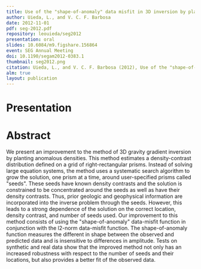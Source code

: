 ```yaml
---
title: Use of the "shape-of-anomaly" data misfit in 3D inversion by planting anomalous densities
author: Uieda, L., and V. C. F. Barbosa
date: 2012-11-01
pdf: seg-2012.pdf
repository: leouieda/seg2012
presentation: oral
slides: 10.6084/m9.figshare.156864
event: SEG Annual Meeting
doi: 10.1190/segam2012-0383.1
thumbnail: seg2012.png
citation: Uieda, L., and V. C. F. Barbosa (2012), Use of the "shape-of-anomaly" data misfit in 3D inversion by planting anomalous densities, SEG Technical Program Expanded Abstracts, pp. 1-6, doi:10.1190/segam2012-0383.1
alm: true
layout: publication
---
```


# Presentation

<script async class="speakerdeck-embed"
data-id="53506cda61aa4cd4b15fa620cb7198ec" data-ratio="1.77777777777778"
src="//speakerdeck.com/assets/embed.js"></script>

# Abstract

We present an improvement to the method of 3D gravity gradient inversion by
planting anomalous densities. This method estimates a density-contrast
distribution defined on a grid of right-rectangular prisms. Instead of solving
large equation systems, the method uses a systematic search algorithm to grow
the solution, one prism at a time, around user-specified prisms called "seeds".
These seeds have known density contrasts and the solution is constrained to be
concentrated around the seeds as well as have their density contrasts. Thus,
prior geologic and geophysical information are incorporated into the inverse
problem through the seeds. However, this leads to a strong dependence of the
solution on the correct location, density contrast, and number of seeds used.
Our improvement to this method consists of using the "shape-of-anomaly"
data-misfit function in conjunction with the l2-norm data-misfit function. The
shape-of-anomaly function measures the different in shape between the observed
and predicted data and is insensitive to differences in amplitude. Tests on
synthetic and real data show that the improved method not only has an increased
robustness with respect to the number of seeds and their locations, but also
provides a better fit of the observed data.
